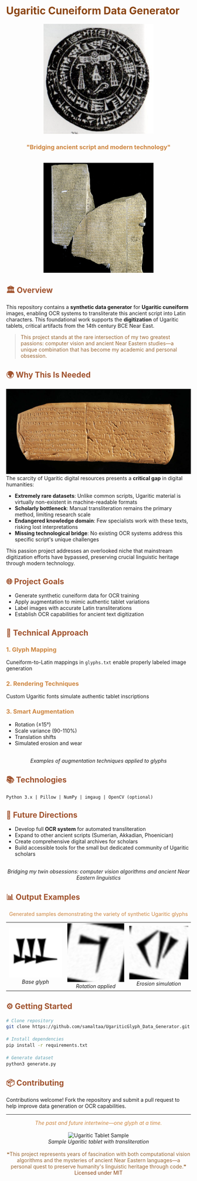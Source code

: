 # <span style="color:#8B4513">Ugaritic Cuneiform Data Generator</span>

<div align="center">
  
<img src="assets/seal.png" alt="Ugaritic Cuneiform Icon" width="300" height="300"/>

  
  ### <span style="color:#CD853F">"Bridging ancient script and modern technology"</span>
  <br>
  <img src="assets/slabs.png" alt="Ugaritic Slabs" width="300" height="300">
</div>

## <span style="color:#A0522D">🏛️ Overview</span>

This repository contains a **synthetic data generator** for **Ugaritic cuneiform** images, enabling OCR systems to transliterate this ancient script into Latin characters. This foundational work supports the **digitization** of Ugaritic tablets, critical artifacts from the 14th century BCE Near East.

> <span style="color:#996633">This project stands at the rare intersection of my two greatest passions: computer vision and ancient Near Eastern studies—a unique combination that has become my academic and personal obsession.</span>

## <span style="color:#A0522D">🌍 Why This Is Needed</span><br>
![sample](assets/sample.png)<br>
The scarcity of Ugaritic digital resources presents a **critical gap** in digital humanities:

- **Extremely rare datasets**: Unlike common scripts, Ugaritic material is virtually non-existent in machine-readable formats
- **Scholarly bottleneck**: Manual transliteration remains the primary method, limiting research scale
- **Endangered knowledge domain**: Few specialists work with these texts, risking lost interpretations
- **Missing technological bridge**: No existing OCR systems address this specific script's unique challenges

This passion project addresses an overlooked niche that mainstream digitization efforts have bypassed, preserving crucial linguistic heritage through modern technology.

## <span style="color:#A0522D">🌐 Project Goals</span>

- Generate synthetic cuneiform data for OCR training
- Apply augmentation to mimic authentic tablet variations
- Label images with accurate Latin transliterations
- Establish OCR capabilities for ancient text digitization

## <span style="color:#A0522D">🔬 Technical Approach</span>

### <span style="color:#CD853F">1. Glyph Mapping</span>
Cuneiform-to-Latin mappings in `glyphs.txt` enable properly labeled image generation

### <span style="color:#CD853F">2. Rendering Techniques</span>
Custom Ugaritic fonts simulate authentic tablet inscriptions

### <span style="color:#CD853F">3. Smart Augmentation</span>
- Rotation (±15°)
- Scale variance (90-110%)
- Translation shifts
- Simulated erosion and wear

<div align="center">
  <br>
  <i>Examples of augmentation techniques applied to glyphs</i>
</div>

## <span style="color:#A0522D">📚 Technologies</span>

```
Python 3.x | Pillow | NumPy | imgaug | OpenCV (optional)
```

## <span style="color:#A0522D">🚀 Future Directions</span>

- Develop full **OCR system** for automated transliteration
- Expand to other ancient scripts (Sumerian, Akkadian, Phoenician)
- Create comprehensive digital archives for scholars
- Build accessible tools for the small but dedicated community of Ugaritic scholars

<div align="center">
  
  <br>
  <i>Bridging my twin obsessions: computer vision algorithms and ancient Near Eastern linguistics</i>
</div>

## <span style="color:#A0522D">📊 Output Examples</span>
<div align="center">
  <p><span style="color:#CD853F">Generated samples demonstrating the variety of synthetic Ugaritic glyphs</span></p>
  <table>
    <tr>
      <td align="center">
        <img src="assets/output1.png" alt="Output Example 1" width="250px">
        <br>
        <i>Base glyph</i>
      </td>
      <td align="center">
        <img src="assets/output2.png" alt="Output Example 2" width="250px">
        <br>
        <i>Rotation applied</i>
      </td>
      <td align="center">
        <img src="assets/output3.png" alt="Output Example 3" width="250px">
        <br>
        <i>Erosion simulation</i>
      </td>
    </tr>
  </table>
</div>

## <span style="color:#A0522D">⚙️ Getting Started</span>

```bash
# Clone repository
git clone https://github.com/samaltaa/UgariticGlyph_Data_Generator.git

# Install dependencies
pip install -r requirements.txt

# Generate dataset
python3 generate.py
```

## <span style="color:#A0522D">📦 Contributing</span>

Contributions welcome! Fork the repository and submit a pull request to help improve data generation or OCR capabilities.

---

<div align="center">
  <span style="color:#CD853F"><i>The past and future intertwine—one glyph at a time.</i></span>
  <br><br>
  <img src="https://archaeology.org/wp-content/uploads/2021/06/Ugarit-Baal-Stela-short.jpg" alt="Ugaritic Tablet Sample">
  <br>
  <i>Sample Ugaritic tablet with transliteration</i>
  <br><br>
  <span style="color:#996633">❝This project represents years of fascination with both computational vision algorithms and the mysteries of ancient Near Eastern languages—a personal quest to preserve humanity's linguistic heritage through code.❞</span>
</div>

<div align="center">
  <span style="color:#8B4513">Licensed under MIT</span>
</div>
